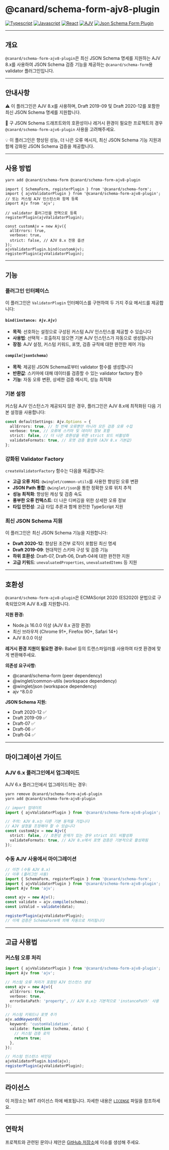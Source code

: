 # @canard/schema-form-ajv8-plugin

[![Typescript](https://img.shields.io/badge/typescript-✔-blue.svg)]()
[![Javascript](https://img.shields.io/badge/javascript-✔-yellow.svg)]()
[![React](https://img.shields.io/badge/react-✔-61DAFB.svg)]()
[![AJV](https://img.shields.io/badge/AJV-8.x-orange.svg)]()
[![Json Schema Form Plugin](https://img.shields.io/badge/JsonSchemaForm-validator-green.svg)]()

---

## 개요

`@canard/schema-form-ajv8-plugin`은 최신 JSON Schema 명세를 지원하는 AJV 8.x를 사용하여 JSON Schema 검증 기능을 제공하는 `@canard/schema-form`용 validator 플러그인입니다.

---

## 안내사항

⚠️ 이 플러그인은 AJV 8.x를 사용하며, Draft 2019-09 및 Draft 2020-12를 포함한 최신 JSON Schema 명세를 지원합니다.

📌 구 JSON Schema 드래프트와의 호환성이나 레거시 환경이 필요한 프로젝트의 경우 `@canard/schema-form-ajv6-plugin` 사용을 고려해주세요.

💡 이 플러그인은 향상된 성능, 더 나은 오류 메시지, 최신 JSON Schema 기능 지원과 함께 강화된 JSON Schema 검증을 제공합니다.

---

## 사용 방법

```bash
yarn add @canard/schema-form @canard/schema-form-ajv8-plugin
```

```tsx
import { SchemaForm, registerPlugin } from '@canard/schema-form';
import { ajvValidatorPlugin } from '@canard/schema-form-ajv8-plugin';
// 또는 커스텀 AJV 인스턴스와 함께 등록
import Ajv from 'ajv';

// validator 플러그인을 전역으로 등록
registerPlugin(ajvValidatorPlugin);

const customAjv = new Ajv({
  allErrors: true,
  verbose: true,
  strict: false, // AJV 8.x 전용 옵션
});
ajvValidatorPlugin.bind(customAjv);
registerPlugin(ajvValidatorPlugin);
```

---

## 기능

### **플러그인 인터페이스**

이 플러그인은 `ValidatorPlugin` 인터페이스를 구현하여 두 가지 주요 메서드를 제공합니다:

#### **`bind(instance: Ajv.Ajv)`**

- **목적**: 선호하는 설정으로 구성된 커스텀 AJV 인스턴스를 제공할 수 있습니다
- **사용법**: 선택적 - 호출하지 않으면 기본 AJV 인스턴스가 자동으로 생성됩니다
- **장점**: AJV 설정, 커스텀 키워드, 포맷, 검증 규칙에 대한 완전한 제어 가능

#### **`compile(jsonSchema)`**

- **목적**: 제공된 JSON Schema로부터 validator 함수를 생성합니다
- **반환값**: 스키마에 대해 데이터를 검증할 수 있는 validator factory 함수
- **기능**: 자동 오류 변환, 상세한 검증 메시지, 성능 최적화

### **기본 설정**

커스텀 AJV 인스턴스가 제공되지 않은 경우, 플러그인은 AJV 8.x에 최적화된 다음 기본 설정을 사용합니다:

```typescript
const defaultSettings: Ajv.Options = {
  allErrors: true, // 첫 번째 오류뿐만 아니라 모든 검증 오류 수집
  verbose: true, // 오류에 스키마 및 데이터 정보 포함
  strict: false, // 더 나은 호환성을 위한 strict 모드 비활성화
  validateFormats: true, // 포맷 검증 활성화 (AJV 8.x 기본값)
};
```

### **강화된 Validator Factory**

`createValidatorFactory` 함수는 다음을 제공합니다:

- **고급 오류 처리**: `@winglet/common-utils`를 사용한 향상된 오류 변환
- **JSON Path 통합**: `@winglet/json`을 통한 정확한 오류 위치 추적
- **성능 최적화**: 향상된 캐싱 및 검증 속도
- **풍부한 오류 컨텍스트**: 더 나은 디버깅을 위한 상세한 오류 정보
- **타입 안전성**: 고급 타입 추론과 함께 완전한 TypeScript 지원

### **최신 JSON Schema 지원**

이 플러그인은 최신 JSON Schema 기능을 지원합니다:

- **Draft 2020-12**: 향상된 조건부 로직이 포함된 최신 명세
- **Draft 2019-09**: 현대적인 스키마 구성 및 검증 기능
- **하위 호환성**: Draft-07, Draft-06, Draft-04에 대한 완전한 지원
- **고급 키워드**: `unevaluatedProperties`, `unevaluatedItems` 등 지원

---

## 호환성

`@canard/schema-form-ajv8-plugin`은 ECMAScript 2020 (ES2020) 문법으로 구축되었으며 AJV 8.x를 지원합니다.

**지원 환경:**

- Node.js 16.0.0 이상 (AJV 8.x 권장 환경)
- 최신 브라우저 (Chrome 91+, Firefox 90+, Safari 14+)
- AJV 8.0.0 이상

**레거시 환경 지원이 필요한 경우:**
Babel 등의 트랜스파일러를 사용하여 타겟 환경에 맞게 변환해주세요.

**의존성 요구사항:**

- @canard/schema-form (peer dependency)
- @winglet/common-utils (workspace dependency)
- @winglet/json (workspace dependency)
- ajv ^8.0.0

**JSON Schema 지원:**

- Draft 2020-12 ✅
- Draft 2019-09 ✅
- Draft-07 ✅
- Draft-06 ✅
- Draft-04 ✅

---

## 마이그레이션 가이드

### AJV 6.x 플러그인에서 업그레이드

AJV 6.x 플러그인에서 업그레이드하는 경우:

```bash
yarn remove @canard/schema-form-ajv6-plugin
yarn add @canard/schema-form-ajv8-plugin
```

```typescript
// import 업데이트
import { ajvValidatorPlugin } from '@canard/schema-form-ajv8-plugin';

// 주의: AJV 8.x는 다른 기본 동작을 가집니다
// AJV 설정을 조정해야 할 수 있습니다
const customAjv = new Ajv({
  strict: false, // 호환성 문제가 있는 경우 strict 모드 비활성화
  validateFormats: true, // AJV 8.x에서 포맷 검증은 기본적으로 활성화됨
});
```

### 수동 AJV 사용에서 마이그레이션

```typescript
// 이전 (수동 AJV 8.x)
// 이후 (플러그인 사용)
import { SchemaForm, registerPlugin } from '@canard/schema-form';
import { ajvValidatorPlugin } from '@canard/schema-form-ajv8-plugin';
import Ajv from 'ajv';

const ajv = new Ajv();
const validate = ajv.compile(schema);
const isValid = validate(data);

registerPlugin(ajvValidatorPlugin);
// 이제 검증은 SchemaForm에 의해 자동으로 처리됩니다
```

---

## 고급 사용법

### 커스텀 오류 처리

```typescript
import { ajvValidatorPlugin } from '@canard/schema-form-ajv8-plugin';
import Ajv from 'ajv';

// 커스텀 오류 처리가 포함된 AJV 인스턴스 생성
const ajv = new Ajv({
  allErrors: true,
  verbose: true,
  errorDataPath: 'property', // AJV 8.x는 기본적으로 'instancePath' 사용
});

// 커스텀 키워드나 포맷 추가
ajv.addKeyword({
  keyword: 'customValidation',
  validate: function (schema, data) {
    // 커스텀 검증 로직
    return true;
  },
});

// 커스텀 인스턴스 바인딩
ajvValidatorPlugin.bind(ajv);
registerPlugin(ajvValidatorPlugin);
```

---

## 라이선스

이 저장소는 MIT 라이선스 하에 배포됩니다. 자세한 내용은 [`LICENSE`](../../../LICENSE) 파일을 참조하세요.

---

## 연락처

프로젝트와 관련된 문의나 제안은 [GitHub 저장소](https://github.com/vincent-kk/albatrion)에 이슈를 생성해 주세요.
